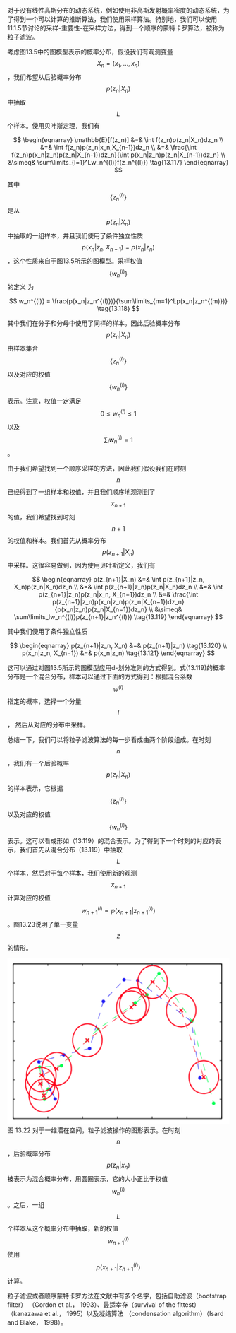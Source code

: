对于没有线性高斯分布的动态系统，例如使用非高斯发射概率密度的动态系统，为了得到一个可以计算的推断算法，我们使用采样算法。特别地，我们可以使用11.1.5节讨论的采样-重要性-在采样方法，得到一个顺序的蒙特卡罗算法，被称为粒子滤波。    

考虑图13.5中的图模型表示的概率分布，假设我们有观测变量$$ X_n =(x_1,...,x_n) $$，我们希望从后验概率分布$$ p(z_n|X_n) $$中抽取$$ L $$个样本。使用贝叶斯定理，我们有    

$$
\begin{eqnarray}
\mathbb{E}[f(z_n)] &=& \int f(z_n)p(z_n|X_n)dz_n \\
&=& \int f(z_n)p(z_n|x_n,X_{n-1})dz_n \\
&=& \frac{\int f(z_n)p(x_n|z_n)p(z_n|X_{n-1})dz_n}{\int p(x_n|z_n)p(z_n|X_{n-1})dz_n} \\
&\simeq& \sum\limits_{l=1}^Lw_n^{(l)}f(z_n^{(l)}) \tag{13.117}
\end{eqnarray}
$$    

其中$$ \{z_n^{(l)}\} $$是从$$ p(z_n|X_n) $$中抽取的一组样本，并且我们使用了条件独立性质$$ p(x_n|z_n,X_{n-1}) = p(x_n|z_n) $$，这个性质来自于图13.5所示的图模型。采样权值$$ \{w_n^{(l)}\} $$的定义
为    

$$
w_n^{(l)} = \frac{p(x_n|z_n^{(l)})}{\sum\limits_{m=1}^Lp(x_n|z_n^{(m)})} \tag{13.118}
$$    

其中我们在分子和分母中使用了同样的样本。因此后验概率分布$$ p(z_n|X_n) $$由样本集合$$ \{z_n^{(l)}\} $$以及对应的权值$$ \{w_n^{(l)}\} $$表示。注意，权值一定满足$$ 0 \leq w_n^{(l)} \leq 1 $$以及$$ \sum_l w_n^{(l)} = 1 $$。    

由于我们希望找到一个顺序采样的方法，因此我们假设我们在时刻$$ n $$已经得到了一组样本和权值，并且我们顺序地观测到了$$ x_{n+1} $$的值，我们希望找到时刻$$ n + 1 $$的权值和样本。我们首先从概率分布$$ p(z_{n+1}|X_n) $$中采样。这很容易做到，因为使用贝叶斯定义，我们有    

$$
\begin{eqnarray}
p(z_{n+1}|X_n) &=& \int p(z_{n+1}|z_n, X_n)p(z_n|X_n)dz_n \\
&=& \int p(z_{n+1}|z_n)p(z_n|X_n)dz_n \\
&=& \int p(z_{n+1}|z_n)p(z_n|x_n, X_{n−1})dz_n \\
&=& \frac{\int p(z_{n+1}|z_n)p(x_n|z_n)p(z_n|X_{n−1})dz_n}{p(x_n|z_n)p(z_n|X_{n−1})dz_n} \\
&\simeq& \sum\limits_lw_n^{(l)}p(z_{n+1}|z_n^{(l)}) \tag{13.119}
\end{eqnarray}
$$    

其中我们使用了条件独立性质    

$$
\begin{eqnarray}
p(z_{n+1}|z_n, X_n) &=& p(z_{n+1}|z_n) \tag{13.120} \\
p(x_n|z_n, X_{n−1}) &=& p(x_n|z_n) \tag{13.121} 
\end{eqnarray}
$$    

这可以通过对图13.5所示的图模型应用d-划分准则的方式得到。式(13.119)的概率分布是一个混合分布，样本可以通过下面的方式得到：根据混合系数$$ w^{(l)} $$指定的概率，选择一个分量$$ l $$， 然后从对应的分布中采样。   

总结一下，我们可以将粒子滤波算法的每一步看成由两个阶段组成。在时刻$$ n $$，我们有一个后验概率$$ p(z_n|X_n) $$的样本表示，它根据$$ \{z_n^{(l)}\} $$以及对应的权值$$ \{w_n^{(l)}\} $$表示。这可以看成形如（13.119）的混合表示。为了得到下一个时刻的对应的表示，我们首先从混合分布（13.119）中抽取$$ L $$个样本，然后对于每个样本，我们使用新的观测$$ x_{n+1} $$计算对应的权值$$ w_{n+1}^{(l)} \propto p(x_{n+1}|z_{n+1}^{(l)}) $$。图13.23说明了单一变量$$ z $$的情形。    

![图 13-22](images/13_22.png)      
图 13.22 对于一维潜在空间，粒子滤波操作的图形表示。在时刻$$ n $$，后验概率分布$$ p(z_n|x_n) $$被表示为混合概率分布，用圆圈表示，它的大小正比于权值$$ w_n^{(l)} $$。之后，一组$$ L $$个样本从这个概率分布中抽取，新的权值$$ w_{n+1}^{(l)} $$使用$$ p(x_{n+1}| z_{n+1}^{(l)}) $$计算。    

粒子滤波或者顺序蒙特卡罗方法在文献中有多个名字，包括自助滤波（bootstrap filter）
（Gordon et al.， 1993）、最适幸存（survival of the fittest）（kanazawa et al.， 1995）以及凝结算法 （condensation algorithm）（Isard and Blake， 1998）。
